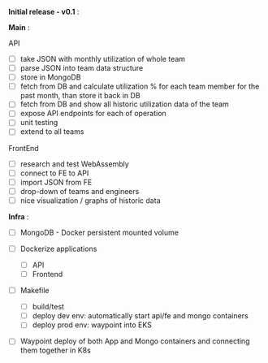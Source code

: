 **Initial release - v0.1** :

**Main** :

API
- [ ] take JSON with monthly utilization of whole team
- [ ] parse JSON into team data structure
- [ ] store in MongoDB
- [ ] fetch from DB and calculate utilization % for each team member for the past month, than store it back in DB
- [ ] fetch from DB and show all historic utilization data of the team
- [ ] expose API endpoints for each of operation
- [ ] unit testing
- [ ] extend to all teams

FrontEnd
- [ ] research and test WebAssembly
- [ ] connect to FE to API
- [ ] import JSON from FE
- [ ] drop-down of teams and engineers
- [ ] nice visualization / graphs of historic data

**Infra** :

- [ ] MongoDB - Docker persistent mounted volume
- [ ] Dockerize applications
    - [ ] API
    - [ ] Frontend
- [ ] Makefile
    - [ ] build/test
    - [ ] deploy dev env: automatically start api/fe and mongo containers
    - [ ] deploy prod env: waypoint into EKS
- [ ] Waypoint deploy of both App and Mongo containers and connecting them together in K8s

 